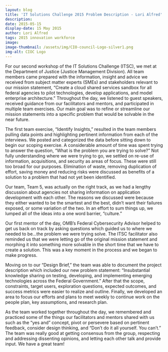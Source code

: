 ```yaml
---
layout: blog
title: 'IT Solutions Challenge 2015 Problem Description - Lori Alfred'
description:
date: 2015-05-15
display-date: 15 May 2015
author: Lori Alfred
tags: 2015 innovation workforce
image:
image-thumbnail: /assets/img/CIO-council-Logo-silver1.png
img-alt: CIOC Logo
---
```

For our second workshop of the IT Solutions Challenge (ITSC), we met at the Department of Justice (Justice Management Division). All team members came prepared with the information, insight and advice we received from subject matter experts (SMEs) and stakeholders relevant to our mission statement, “Create a cloud shared services sandbox for all federal agencies to pilot technologies, develop applications, and model enterprise architecture.” Throughout the day, we listened to guest speakers, received guidance from our facilitators and mentors, and participated in multiple team exercises. Our main goal was to refine or streamline our mission statements into a specific problem that would be solvable in the near future.

The first team exercise, “Identify Insights,” resulted in the team members pulling data points and highlighting pertinent information from each of the interviews. We posted and categorized the data before sitting down to begin our scoping exercise. A considerable amount of time was spent trying to answer the question, “What is the problem you are trying to solve?” Not fully understanding where we were trying to go, we settled on re-use of information, acquisitions, and security as areas of focus. These were still too broad for our purposes. Elimination of waste, removing duplication of effort, saving money and reducing risks were discussed as benefits of a solution to a problem that had not yet been identified.

Our team, Team 5, was actually on the right track, as we had a lengthy discussion about agencies not sharing information on application development with each other. The reasons we discussed were because they either wanted to be the smartest and the best, didn’t want their failures exposed, or some variation of the two. In an effort to sum things up, we lumped all of the ideas into a one word barrier, “culture.”

Our first mentor of the day, OMB’s Federal Cybersecurity Advisor helped to get us back on track by asking questions which guided us to where we needed to be…the problem we were trying solve. The ITSC facilitator also reminded us that we were letting go of the original mission statement and morphing it into something more solvable in the short time that we have to create a solution. This was a key moment in the process and we began to make progress.

Moving on to our “Design Brief,” the team was able to document the project description which included our new problem statement: “Insubstantial knowledge sharing on testing, developing, and implementing emerging technologies across the Federal Government.” After that the scope, constraints, target users, exploration questions, expected outcomes, and success metrics were easier to realize and outline. Finally, we developed an area to focus our efforts and plans to meet weekly to continue work on the people plan, key assumptions, and research plan.

As the team worked together throughout the day, we remembered and practiced some of the things our facilitators and mentors shared with us such as the “yes and” concept, pivot or persevere based on pertinent feedback, consider design thinking, and “Don’t do it all yourself. You can’t.” The team was really good at getting consensus from the group, respecting and addressing dissenting opinions, and letting each other talk and provide input. We have a great team!
